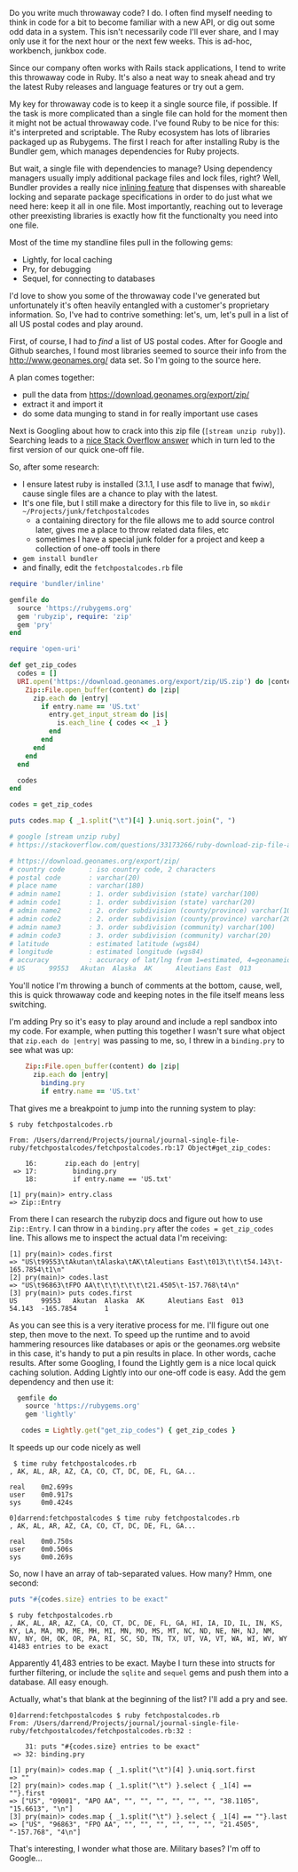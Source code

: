 Do you write much throwaway code? I do. I often find myself needing to think in code for a bit to become familiar with a new API, or dig out some odd data in a system. This isn't necessarily code I'll ever share, and I may only use it for the next hour or the next few weeks. This is ad-hoc, workbench, junkbox code.

Since our company often works with Rails stack applications, I tend to write this throwaway code in Ruby. It's also a neat way to sneak ahead and try the latest Ruby releases and language features or try out a gem.

My key for throwaway code is to keep it a single source file, if possible. If the task is more complicated than a single file can hold for the moment then it might not be actual throwaway code. I've found Ruby to be nice for this: it's interpreted and scriptable. The Ruby ecosystem has lots of libraries packaged up as Rubygems. The first I reach for after installing Ruby is the Bundler gem, which manages dependencies for Ruby projects.

But wait, a single file with dependencies to manage? Using dependency managers usually imply additional package files and lock files, right? Well, Bundler provides a really nice [inlining feature](https://bundler.io/guides/bundler_in_a_single_file_ruby_script.html) that dispenses with shareable locking and separate package specifications in order to do just what we need here: keep it all in one file. Most importantly, reaching out to leverage other preexisting libraries is exactly how fit the functionalty you need into one file.

Most of the time my standline files pull in the following gems:

* Lightly, for local caching
* Pry, for debugging
* Sequel, for connecting to databases

I'd love to show you some of the throwaway code I've generated but unfortunately it's often heavily entangled with a customer's proprietary information. So, I've had to contrive something: let's, um, let's pull in a list of all US postal codes and play around.

First, of course, I had to _find_ a list of US postal codes. After for Google and Github searches, I found most libraries seemed to source their info from the http://www.geonames.org/ data set. So I'm going to the source here.

A plan comes together:

* pull the data from https://download.geonames.org/export/zip/
* extract it and import it
* do some data munging to stand in for really important use cases

Next is Googling about how to crack into this zip file (`[stream unzip ruby]`). Searching leads to a [nice Stack Overflow answer](https://stackoverflow.com/questions/33173266/ruby-download-zip-file-and-extract) which in turn led to the first version of our quick one-off file.

So, after some research:

* I ensure latest ruby is installed (3.1.1, I use asdf to manage that fwiw), cause single files are a chance to play with the latest.
* It's one file, but I still make a directory for this file to live in, so `mkdir ~/Projects/junk/fetchpostalcodes`
  * a containing directory for the file allows me to add source control later, gives me a place to throw related data files, etc
  * sometimes I have a special junk folder for a project and keep a collection of one-off tools in there
* `gem install bundler`
* and finally, edit the `fetchpostalcodes.rb` file

```ruby
require 'bundler/inline'

gemfile do
  source 'https://rubygems.org'
  gem 'rubyzip', require: 'zip'
  gem 'pry'
end

require 'open-uri'

def get_zip_codes
  codes = []
  URI.open('https://download.geonames.org/export/zip/US.zip') do |content|
    Zip::File.open_buffer(content) do |zip|
      zip.each do |entry|
        if entry.name == 'US.txt'
          entry.get_input_stream do |is|
            is.each_line { codes << _1 }
          end
        end
      end
    end
  end

  codes
end

codes = get_zip_codes

puts codes.map { _1.split("\t")[4] }.uniq.sort.join(", ")

# google [stream unzip ruby]
# https://stackoverflow.com/questions/33173266/ruby-download-zip-file-and-extract

# https://download.geonames.org/export/zip/
# country code      : iso country code, 2 characters
# postal code       : varchar(20)
# place name        : varchar(180)
# admin name1       : 1. order subdivision (state) varchar(100)
# admin code1       : 1. order subdivision (state) varchar(20)
# admin name2       : 2. order subdivision (county/province) varchar(100)
# admin code2       : 2. order subdivision (county/province) varchar(20)
# admin name3       : 3. order subdivision (community) varchar(100)
# admin code3       : 3. order subdivision (community) varchar(20)
# latitude          : estimated latitude (wgs84)
# longitude         : estimated longitude (wgs84)
# accuracy          : accuracy of lat/lng from 1=estimated, 4=geonameid, 6=centroid of addresses or shape
# US      99553   Akutan  Alaska  AK      Aleutians East  013                     54.143  -165.7854       1
```

You'll notice I'm throwing a bunch of comments at the bottom, cause, well, this is quick throwaway code and keeping notes in the file itself means less switching.

I'm adding Pry so it's easy to play around and include a repl sandbox into my code. For example, when putting this together I wasn't sure what object that `zip.each do |entry|` was passing to me, so, I threw in a `binding.pry` to see what was up:

```ruby
    Zip::File.open_buffer(content) do |zip|
      zip.each do |entry|
        binding.pry
        if entry.name == 'US.txt'
```

That gives me a breakpoint to jump into the running system to play:

```
$ ruby fetchpostalcodes.rb 

From: /Users/darrend/Projects/journal/journal-single-file-ruby/fetchpostalcodes/fetchpostalcodes.rb:17 Object#get_zip_codes:

    16:       zip.each do |entry|
 => 17:         binding.pry
    18:         if entry.name == 'US.txt'

[1] pry(main)> entry.class
=> Zip::Entry
```

From there I can research the rubyzip docs and figure out how to use `Zip::Entry`. I can throw in a `binding.pry` after the `codes = get_zip_codes` line. This allows me to inspect the actual data I'm receiving:

```
[1] pry(main)> codes.first
=> "US\t99553\tAkutan\tAlaska\tAK\tAleutians East\t013\t\t\t54.143\t-165.7854\t1\n"
[2] pry(main)> codes.last
=> "US\t96863\tFPO AA\t\t\t\t\t\t\t21.4505\t-157.768\t4\n"
[3] pry(main)> puts codes.first
US      99553   Akutan  Alaska  AK      Aleutians East  013                     54.143  -165.7854       1
```

As you can see this is a very iterative process for me. I'll figure out one step, then move to the next. To speed up the runtime and to avoid hammering resources like databases or apis or the geonames.org website in this case, it's handy to put a pin results in place. In other words, cache results. After some Googling, I found the Lightly gem is a nice local quick caching solution. Adding Lightly into our one-off code is easy. Add the gem dependency and then use it:

```ruby
  gemfile do
    source 'https://rubygems.org'
    gem 'lightly' 
```

```ruby
   codes = Lightly.get("get_zip_codes") { get_zip_codes }
```

It speeds up our code nicely as well

```
 $ time ruby fetchpostalcodes.rb 
, AK, AL, AR, AZ, CA, CO, CT, DC, DE, FL, GA...

real    0m2.699s
user    0m0.917s
sys     0m0.424s

0]darrend:fetchpostalcodes $ time ruby fetchpostalcodes.rb 
, AK, AL, AR, AZ, CA, CO, CT, DC, DE, FL, GA...

real    0m0.750s
user    0m0.506s
sys     0m0.269s
```

So, now I have an array of tab-separated values. How many? Hmm, one second:

```ruby
puts "#{codes.size} entries to be exact"
```

```
$ ruby fetchpostalcodes.rb
, AK, AL, AR, AZ, CA, CO, CT, DC, DE, FL, GA, HI, IA, ID, IL, IN, KS, KY, LA, MA, MD, ME, MH, MI, MN, MO, MS, MT, NC, ND, NE, NH, NJ, NM, NV, NY, OH, OK, OR, PA, RI, SC, SD, TN, TX, UT, VA, VT, WA, WI, WV, WY
41483 entries to be exact
```

Apparently 41,483 entries to be exact. Maybe I turn these into structs for further filtering, or include the `sqlite` and `sequel` gems and push them into a database. All easy enough. 

Actually, what's that blank at the beginning of the list? I'll add a pry and see.

```
0]darrend:fetchpostalcodes $ ruby fetchpostalcodes.rb
From: /Users/darrend/Projects/journal/journal-single-file-ruby/fetchpostalcodes/fetchpostalcodes.rb:32 :

    31: puts "#{codes.size} entries to be exact"
 => 32: binding.pry

[1] pry(main)> codes.map { _1.split("\t")[4] }.uniq.sort.first
=> ""
[2] pry(main)> codes.map { _1.split("\t") }.select { _1[4] == ""}.first
=> ["US", "09001", "APO AA", "", "", "", "", "", "", "38.1105", "15.6613", "\n"]
[3] pry(main)> codes.map { _1.split("\t") }.select { _1[4] == ""}.last
=> ["US", "96863", "FPO AA", "", "", "", "", "", "", "21.4505", "-157.768", "4\n"]
```

That's interesting, I wonder what those are. Military bases? I'm off to Google...
